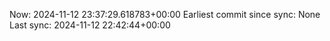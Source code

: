Now: 2024-11-12 23:37:29.618783+00:00 Earliest commit since sync: None Last sync: 2024-11-12 22:42:44+00:00
